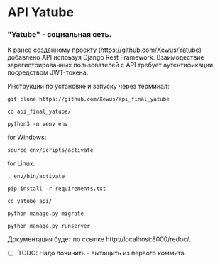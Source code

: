 # API Yatube

### "Yatube" - социальная сеть.

К ранее созданному проекту (https://github.com/Xewus/Yatube) добавлено API испоьзуя Django Rest Framework.
Взаимодествие зарегистрированных пользователей с API требует аутентификации
посредством  JWT-токена.

Инструкции по установке и запуску через терминал:
```
git clone https://github.com/Xewus/api_final_yatube
```
```
cd api_final_yatube/
```
```
python3 -m venv env
```
for Windows:
```
source env/Scripts/activate
```
for Linux:
```
. env/bin/activate
```
```
pip install -r requirements.txt
```
```
cd yatube_api/
```
```
python manage.py migrate
```
```
python manage.py runserver
```

Документация будет по ссылке http://localhost:8000/redoc/.
- [ ] TODO: Надо починить - вытащить из первого коммита.
